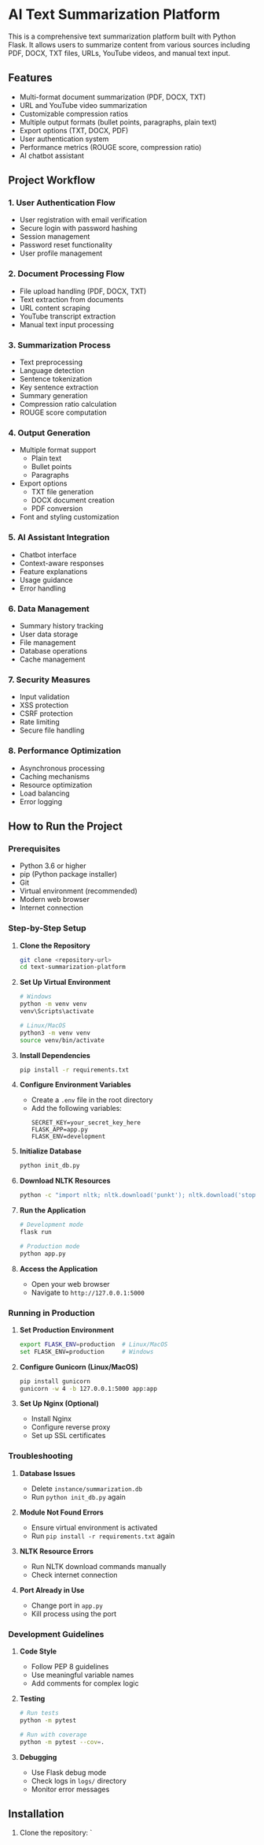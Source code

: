 # AI Text Summarization Platform

This is a comprehensive text summarization platform built with Python Flask. It allows users to summarize content from various sources including PDF, DOCX, TXT files, URLs, YouTube videos, and manual text input.

## Features

- Multi-format document summarization (PDF, DOCX, TXT)
- URL and YouTube video summarization
- Customizable compression ratios
- Multiple output formats (bullet points, paragraphs, plain text)
- Export options (TXT, DOCX, PDF)
- User authentication system
- Performance metrics (ROUGE score, compression ratio)
- AI chatbot assistant

## Project Workflow

### 1. User Authentication Flow
- User registration with email verification
- Secure login with password hashing
- Session management
- Password reset functionality
- User profile management

### 2. Document Processing Flow
- File upload handling (PDF, DOCX, TXT)
- Text extraction from documents
- URL content scraping
- YouTube transcript extraction
- Manual text input processing

### 3. Summarization Process
- Text preprocessing
- Language detection
- Sentence tokenization
- Key sentence extraction
- Summary generation
- Compression ratio calculation
- ROUGE score computation

### 4. Output Generation
- Multiple format support
  - Plain text
  - Bullet points
  - Paragraphs
- Export options
  - TXT file generation
  - DOCX document creation
  - PDF conversion
- Font and styling customization

### 5. AI Assistant Integration
- Chatbot interface
- Context-aware responses
- Feature explanations
- Usage guidance
- Error handling

### 6. Data Management
- Summary history tracking
- User data storage
- File management
- Database operations
- Cache management

### 7. Security Measures
- Input validation
- XSS protection
- CSRF protection
- Rate limiting
- Secure file handling

### 8. Performance Optimization
- Asynchronous processing
- Caching mechanisms
- Resource optimization
- Load balancing
- Error logging

## How to Run the Project

### Prerequisites
- Python 3.6 or higher
- pip (Python package installer)
- Git
- Virtual environment (recommended)
- Modern web browser
- Internet connection

### Step-by-Step Setup

1. **Clone the Repository**
   ```bash
   git clone <repository-url>
   cd text-summarization-platform
   ```

2. **Set Up Virtual Environment**
   ```bash
   # Windows
   python -m venv venv
   venv\Scripts\activate

   # Linux/MacOS
   python3 -m venv venv
   source venv/bin/activate
   ```

3. **Install Dependencies**
   ```bash
   pip install -r requirements.txt
   ```

4. **Configure Environment Variables**
   - Create a `.env` file in the root directory
   - Add the following variables:
     ```
     SECRET_KEY=your_secret_key_here
     FLASK_APP=app.py
     FLASK_ENV=development
     ```

5. **Initialize Database**
   ```bash
   python init_db.py
   ```

6. **Download NLTK Resources**
   ```bash
   python -c "import nltk; nltk.download('punkt'); nltk.download('stopwords')"
   ```

7. **Run the Application**
   ```bash
   # Development mode
   flask run

   # Production mode
   python app.py
   ```

8. **Access the Application**
   - Open your web browser
   - Navigate to `http://127.0.0.1:5000`

### Running in Production

1. **Set Production Environment**
   ```bash
   export FLASK_ENV=production  # Linux/MacOS
   set FLASK_ENV=production     # Windows
   ```

2. **Configure Gunicorn (Linux/MacOS)**
   ```bash
   pip install gunicorn
   gunicorn -w 4 -b 127.0.0.1:5000 app:app
   ```

3. **Set Up Nginx (Optional)**
   - Install Nginx
   - Configure reverse proxy
   - Set up SSL certificates

### Troubleshooting

1. **Database Issues**
   - Delete `instance/summarization.db`
   - Run `python init_db.py` again

2. **Module Not Found Errors**
   - Ensure virtual environment is activated
   - Run `pip install -r requirements.txt` again

3. **NLTK Resource Errors**
   - Run NLTK download commands manually
   - Check internet connection

4. **Port Already in Use**
   - Change port in `app.py`
   - Kill process using the port

### Development Guidelines

1. **Code Style**
   - Follow PEP 8 guidelines
   - Use meaningful variable names
   - Add comments for complex logic

2. **Testing**
   ```bash
   # Run tests
   python -m pytest

   # Run with coverage
   python -m pytest --cov=.
   ```

3. **Debugging**
   - Use Flask debug mode
   - Check logs in `logs/` directory
   - Monitor error messages

## Installation

1. Clone the repository:
   \`